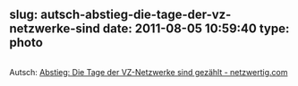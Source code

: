 slug: autsch-abstieg-die-tage-der-vz-netzwerke-sind
date: 2011-08-05 10:59:40
type: photo
---

<a href="http://netzwertig.com/2011/08/04/abstieg-die-tage-der-vz-netzwerke-sind-gezahlt/"><img src="{{@asset.url swerner/tumblr/2011-08-05-autsch-abstieg-die-tage-der-vz-netzwerke-sind-21e525a194.png}}" alt=""/></a>

Autsch: [Abstieg: Die Tage der VZ-Netzwerke sind gezählt - netzwertig.com](http://netzwertig.com/2011/08/04/abstieg-die-tage-der-vz-netzwerke-sind-gezahlt/)
